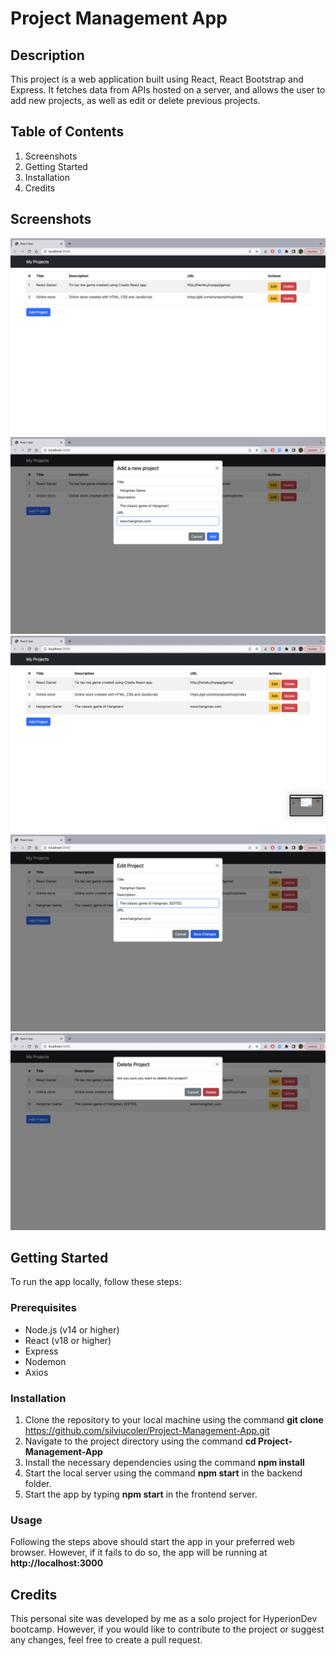 # Project Management App

## Description

This project is a web application built using React, React Bootstrap and Express. It fetches data from APIs hosted on a server, and allows the user to add new projects, as well as edit or delete previous projects.

## Table of Contents

1. Screenshots
2. Getting Started
3. Installation
4. Credits

## Screenshots

![alt text](images/SS1.png)
![alt text](images/SS2.png)
![alt text](images/SS3.png)
![alt text](images/SS4.png)
![alt text](images/SS5.png)

## Getting Started

To run the app locally, follow these steps:

### Prerequisites

- Node.js (v14 or higher)
- React (v18 or higher)
- Express
- Nodemon
- Axios

### Installation

1. Clone the repository to your local machine using the command **git clone** https://github.com/silviucoler/Project-Management-App.git
2. Navigate to the project directory using the command **cd Project-Management-App**
3. Install the necessary dependencies using the command **npm install**
4. Start the local server using the command **npm start** in the backend folder.
5. Start the app by typing **npm start** in the frontend server.

### Usage

Following the steps above should start the app in your preferred web browser. However, if it fails to do so, the app will be running at **http://localhost:3000**

## Credits

This personal site was developed by me as a solo project for HyperionDev bootcamp. However, if you would like to contribute to the project or suggest any changes, feel free to create a pull request.
